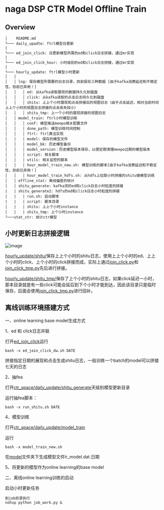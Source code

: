 naga DSP CTR Model Offline Train
================================

## Overview

```
│    README.md
└─── daily_upadte: ftrl模型日更新
|
└─── ed_join_click: 日更新模型所需的ed和click日志拼接，通过mr实现
|
└─── ed_join_click_hour: 小时级别的ed和click日志拼接，通过mr实现
|
└─── hourly_update: ftrl模型小时更新
│   |
│   │ log: 保存模型所需要的日志日录，目前保存三种数据 [由于kafka消费延迟和不稳定性，目前已弃用！]
│   │   │ ed: 从kafka读取展现的数据持久化到磁盘
│   │   │ click: 从kafka读取的点击日志持久化到磁盘
│   │   │ shitu: 上上个小时展现和点击拼接后的视图日志（由于点击延迟，相对当前时间上上个小时的视图日志拼接的点击丢失较小）
│   │   │ shitu_tmp: 上一个小时的展现拼接的视图日志
│   │ model_train: ftrl小时模型训练
│   │   │ conf: 模型推送meepo相关配置文件
│   │   │ done_path: 模型训练时间控制
│   │   │ ftrl: ftrl算法实现
│   │   │ model: 保存的模型文件
│   │   │ model_bk: 历史模型备份
│   │   │ model_version：历史模型版本保存，以便定期清理meepo过期的模型版本
│   │   │ script: 相关脚本
│   │   │ utils: 相关监控的脚本
│   │   │ hour_model_train_new.sh: 模型训练的脚本[由于kafka消费延迟和不稳定性，目前已弃用！]
│   │   │ hour_model_train_hdfs.sh: 从hdfs上拉取小时拼接的shitu做模型训练
│   │ offline_stat: 离线偏差的统计
│   │ shitu_generate: kafka流的ed和click日志小时粒度的拼接
|   | shitu_generate2: hdfs的ed和click日志小时粒度的拼接
|   |   | run.sh: 启动脚本
|   |   | script: 脚本目录
│   |   | shitu: 上上个小时instance
|   |   | shitu_tmp: 上个小时instance
└───stat_ctr: 统计ctr模型
```
## 小时更新日志拼接逻辑
![image](https://gitlab.corp.cootek.com/davinci/personal/blob/ling.fang/ling.fang/ctr_space/image/%E5%9B%BE%E7%89%87_1.jpg)

[hourly_update/shitu/](https://gitlab.corp.cootek.com/davinci/personal/tree/ling.fang/ling.fang/ctr_space/hourly_update/log/shitu)保存上上个小时的shitu日志，使用上上个小时的ed、上上个小时的click、上个小时的click拼接而成，实际上通过[join_click.py](https://gitlab.corp.cootek.com/davinci/personal/blob/ling.fang/ling.fang/ctr_space/hourly_update/shitu_generate/script/join_click.py)和[join_click_tmp.py](https://gitlab.corp.cootek.com/davinci/personal/blob/ling.fang/ling.fang/ctr_space/hourly_update/shitu_generate/script/join_click_tmp.py)先后进行拼接。

[hourly_update/shitu_tmp/](https://gitlab.corp.cootek.com/davinci/personal/tree/ling.fang/ling.fang/ctr_space/hourly_update/log/shitu_tmp)保存了上个小时的shitu日志，如果click延迟一小时，那本目录就是有一些click可能会延后到下个小时才能到达，因此该目录只是临时保存，后面会使用[join_click_tmp.py](https://gitlab.corp.cootek.com/davinci/personal/blob/ling.fang/ling.fang/ctr_space/hourly_update/shitu_generate/script/join_click_tmp.py)进行回补。

## 离线训练环境搭建方式

一、online learning base model生成方式

1、ed 和 click日志并联

打开[ed_join_click](https://gitlab.corp.cootek.com/davinci/personal/tree/ling.fang/ling.fang/ctr_space/ed_join_click)运行

```
bash -x ed_join_click_dw.sh DATE
```

拼接指定日期的展现和点击生成shitu日志，一般训练一个batch的model可以拼接七天的日志

2、抽fea

打开[ctr_space/daily_update/shitu_generate](https://gitlab.corp.cootek.com/davinci/personal/tree/ling.fang/ling.fang/ctr_space/daily_update/shitu_generate)天级别模型更新目录

运行抽fea脚本：

```
bash -x run_shitu.sh DATE
```

4、模型训练

打开[ctr_space/daily_update/model_train](https://gitlab.corp.cootek.com/davinci/personal/tree/ling.fang/ling.fang/ctr_space/daily_update/model_train)

运行

```
bash -x model_train_new.sh
```
在[model](https://gitlab.corp.cootek.com/davinci/personal/tree/ling.fang/ling.fang/ctr_space/daily_update/model_train)文件夹下生成模型文件lr_model.dat.日期

5、将更新的模型作为online learning的base model

二、离线online learning训练的启动

启动小时更新任务

```
到job目录执行
nohup python job_work.py &
```

